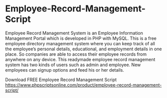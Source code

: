 # Employee-Record-Management-Script
Employee Record Management System is an Employee Information Management Portal which is developed in PHP with MySQL. This is a free employee directory management system where you can keep track of all the employee’s personal details, educational, and employment details in one place. So companies are able to access their employee records from anywhere on any device. This readymade employee record management system has two kinds of users such as admin and employee. New employees can signup options and feed his or her details.

Download FREE Employee Record Management Script
https://www.phpscriptsonline.com/product/employee-record-management-script/
